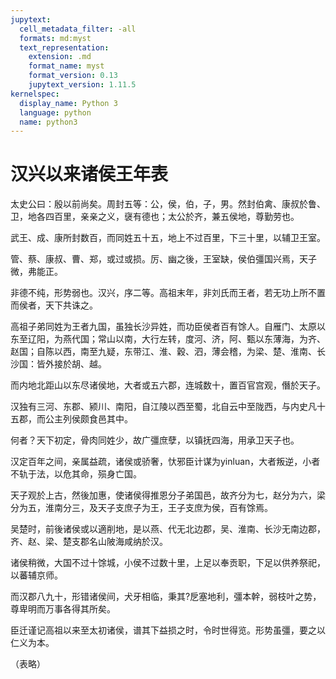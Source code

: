 ```yaml
---
jupytext:
  cell_metadata_filter: -all
  formats: md:myst
  text_representation:
    extension: .md
    format_name: myst
    format_version: 0.13
    jupytext_version: 1.11.5
kernelspec:
  display_name: Python 3
  language: python
  name: python3
---
```

# 汉兴以来诸侯王年表

太史公曰：殷以前尚矣。周封五等：公，侯，伯，子，男。然封伯禽、康叔於鲁、卫，地各四百里，亲亲之义，襃有德也；太公於齐，兼五侯地，尊勤劳也。

武王、成、康所封数百，而同姓五十五，地上不过百里，下三十里，以辅卫王室。

管、蔡、康叔、曹、郑，或过或损。厉、幽之後，王室缺，侯伯彊国兴焉，天子微，弗能正。

非德不纯，形势弱也。汉兴，序二等。高祖末年，非刘氏而王者，若无功上所不置而侯者，天下共诛之。

高祖子弟同姓为王者九国，虽独长沙异姓，而功臣侯者百有馀人。自雁门、太原以东至辽阳，为燕代国；常山以南，大行左转，度河、济，阿、甄以东薄海，为齐、赵国；自陈以西，南至九疑，东带江、淮、穀、泗，薄会稽，为梁、楚、淮南、长沙国：皆外接於胡、越。

而内地北距山以东尽诸侯地，大者或五六郡，连城数十，置百官宫观，僭於天子。

汉独有三河、东郡、颍川、南阳，自江陵以西至蜀，北自云中至陇西，与内史凡十五郡，而公主列侯颇食邑其中。

何者？天下初定，骨肉同姓少，故广彊庶孽，以镇抚四海，用承卫天子也。

汉定百年之间，亲属益疏，诸侯或骄奢，忕邪臣计谋为yinluan，大者叛逆，小者不轨于法，以危其命，殒身亡国。

天子观於上古，然後加惠，使诸侯得推恩分子弟国邑，故齐分为七，赵分为六，梁分为五，淮南分三，及天子支庶子为王，王子支庶为侯，百有馀焉。

吴楚时，前後诸侯或以適削地，是以燕、代无北边郡，吴、淮南、长沙无南边郡，齐、赵、梁、楚支郡名山陂海咸纳於汉。

诸侯稍微，大国不过十馀城，小侯不过数十里，上足以奉贡职，下足以供养祭祀，以蕃辅京师。

而汉郡八九十，形错诸侯间，犬牙相临，秉其?戹塞地利，彊本幹，弱枝叶之势，尊卑明而万事各得其所矣。

臣迁谨记高祖以来至太初诸侯，谱其下益损之时，令时世得览。形势虽彊，要之以仁义为本。

（表略）
